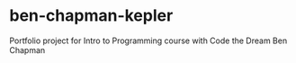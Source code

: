 # ben-chapman-kepler
Portfolio project for Intro to Programming course with Code the Dream
Ben Chapman
